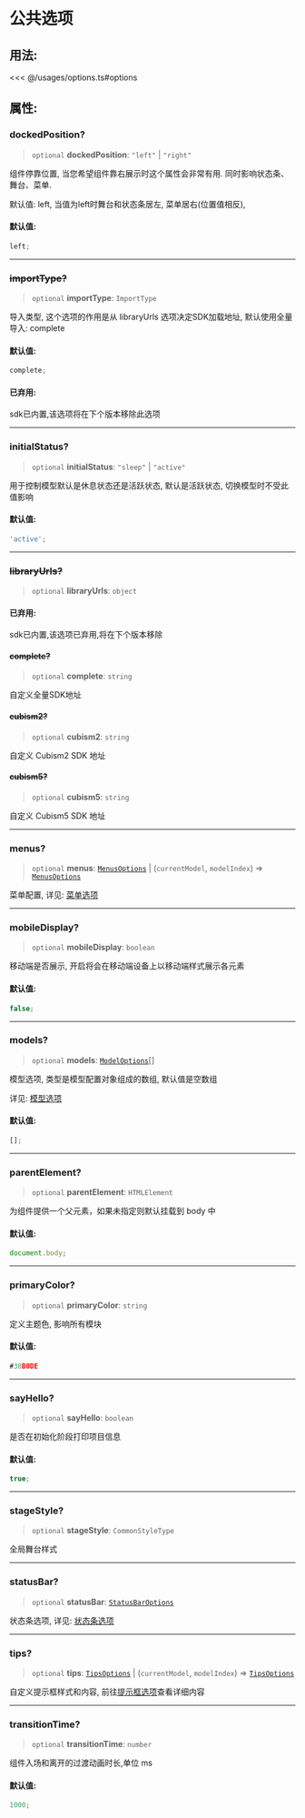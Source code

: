 # 公共选项

## 用法:

<<< @/usages/options.ts#options

## 属性:

### dockedPosition?

> `optional` **dockedPosition**: `"left"` \| `"right"`

组件停靠位置, 当您希望组件靠右展示时这个属性会非常有用. 同时影响状态条、舞台、菜单.

默认值: left, 当值为left时舞台和状态条居左, 菜单居右(位置值相反),

#### 默认值:

```ts
left;
```

---

### ~~importType?~~

> `optional` **importType**: `ImportType`

导入类型, 这个选项的作用是从 libraryUrls 选项决定SDK加载地址, 默认使用全量导入: complete

#### 默认值:

```ts
complete;
```

#### 已弃用:

sdk已内置,该选项将在下个版本移除此选项

---

### initialStatus?

> `optional` **initialStatus**: `"sleep"` \| `"active"`

用于控制模型默认是休息状态还是活跃状态, 默认是活跃状态, 切换模型时不受此值影响

#### 默认值:

```ts
'active';
```

---

### ~~libraryUrls?~~

> `optional` **libraryUrls**: `object`

#### 已弃用:

sdk已内置,该选项已弃用,将在下个版本移除

#### ~~complete?~~

> `optional` **complete**: `string`

自定义全量SDK地址

#### ~~cubism2?~~

> `optional` **cubism2**: `string`

自定义 Cubism2 SDK 地址

#### ~~cubism5?~~

> `optional` **cubism5**: `string`

自定义 Cubism5 SDK 地址

---

### menus?

> `optional` **menus**: [`MenusOptions`](MenusOptions.md) \| (`currentModel`, `modelIndex`) => [`MenusOptions`](MenusOptions.md)

菜单配置, 详见: [菜单选项](/options/MenusOptions)

---

### mobileDisplay?

> `optional` **mobileDisplay**: `boolean`

移动端是否展示, 开启将会在移动端设备上以移动端样式展示各元素

#### 默认值:

```ts
false;
```

---

### models?

> `optional` **models**: [`ModelOptions`](ModelOptions.md)[]

模型选项, 类型是模型配置对象组成的数组, 默认值是空数组

详见: [模型选项](/options/ModelOptions)

#### 默认值:

```ts
[];
```

---

### parentElement?

> `optional` **parentElement**: `HTMLElement`

为组件提供一个父元素，如果未指定则默认挂载到 body 中

#### 默认值:

```ts
document.body;
```

---

### primaryColor?

> `optional` **primaryColor**: `string`

定义主题色, 影响所有模块

#### 默认值:

```ts
#38B0DE
```

---

### sayHello?

> `optional` **sayHello**: `boolean`

是否在初始化阶段打印项目信息

#### 默认值:

```ts
true;
```

---

### stageStyle?

> `optional` **stageStyle**: `CommonStyleType`

全局舞台样式

---

### statusBar?

> `optional` **statusBar**: [`StatusBarOptions`](StatusBarOptions.md)

状态条选项, 详见: [状态条选项](/options/StatusBarOptions)

---

### tips?

> `optional` **tips**: [`TipsOptions`](TipsOptions.md) \| (`currentModel`, `modelIndex`) => [`TipsOptions`](TipsOptions.md)

自定义提示框样式和内容, 前往[提示框选项](/options/TipsOptions)查看详细内容

---

### transitionTime?

> `optional` **transitionTime**: `number`

组件入场和离开的过渡动画时长,单位 ms

#### 默认值:

```ts
1000;
```
